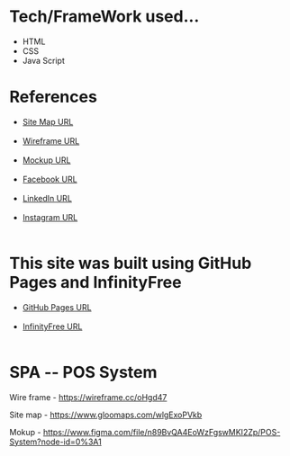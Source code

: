 # Tech/FrameWork used...
<ul>
<li>HTML</li>
<li>CSS</li>
<li>Java Script</li>
</ul>

# References

<ul>
  <li><a href="https://www.gloomaps.com/Mtjyq9kWRR">Site Map URL</a></li><br>
  <li><a href="https://wireframe.cc/DTsytL">Wireframe URL</a></li><br>
  <li><a href="https://www.figma.com/file/ck1jZJf7euGCorNDKbVa8x/Profile?node-id=0%3A1">Mockup URL</a></li><br>
  <li><a href="https://www.facebook.com/abhishek.ashinsa.3">Facebook URL</a></li><br>
  <li><a href="www.linkedin.com/in/abhishek-ashinsa-4951201b9">LinkedIn URL</a></li><br>
  <li><a href="https://www.instagram.com/invites/contact/?i=n12dfgv4082b&utm_content=2gyxrnn">Instagram URL</a></li><br>
</ul>

# This site was built using GitHub Pages and InfinityFree
<ul>
  <li><a href="https://abhiwpa.github.io/My-Portfoliyo/">GitHub Pages URL</a></li><br>
  <li><a href="http://webdemoabhishekashinsa.epizy.com/">InfinityFree URL</a></li><br>
 </ul>

# SPA -- POS System

Wire frame - https://wireframe.cc/oHgd47

Site map - https://www.gloomaps.com/wlgExoPVkb

Mokup - https://www.figma.com/file/n89BvQA4EoWzFgswMKI2Zp/POS-System?node-id=0%3A1
